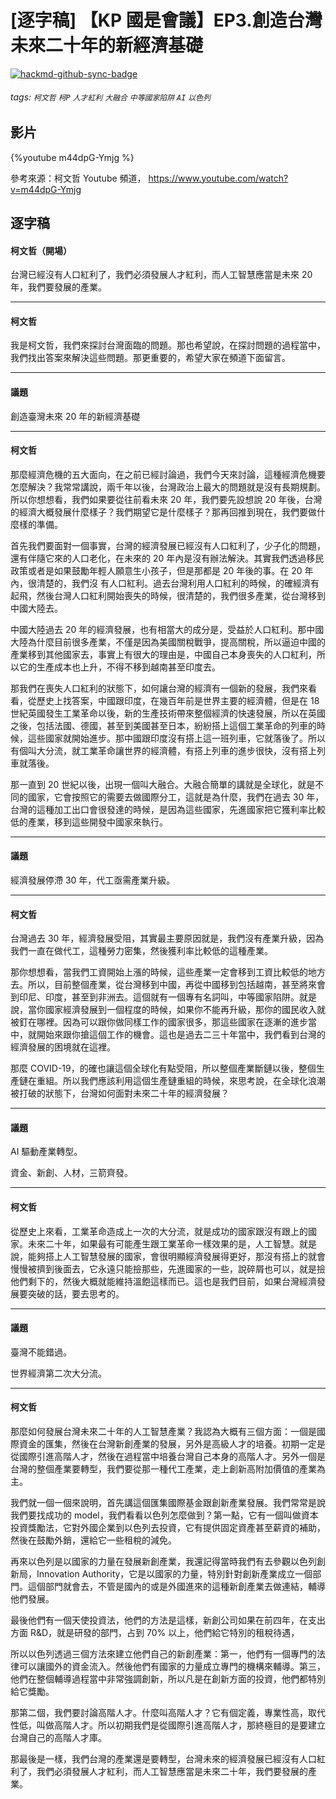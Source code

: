 # [逐字稿] 【KP 國是會議】EP3.創造台灣未來二十年的新經濟基礎

[![hackmd-github-sync-badge](https://hackmd.io/l5I6AaVyRIubzbiT4KeSBA/badge)](https://hackmd.io/l5I6AaVyRIubzbiT4KeSBA)


###### tags: `柯文哲` `柯P` `人才紅利` `大融合` `中等國家陷阱` `AI` `以色列`

## 影片

{%youtube m44dpG-Ymjg %}

參考來源：柯文哲 Youtube 頻道， https://www.youtube.com/watch?v=m44dpG-Ymjg


## 逐字稿



#### 柯文哲（開場）

台灣已經沒有人口紅利了，我們必須發展人才紅利，而人工智慧應當是未來 20 年，我們要發展的產業。

---

#### 柯文哲

我是柯文哲，我們來探討台灣面臨的問題。那也希望說，在探討問題的過程當中，我們找出答案來解決這些問題。那更重要的，希望大家在頻道下面留言。

---

#### 議題

創造臺灣未來 20 年的新經濟基礎

---

#### 柯文哲

那麼經濟危機的五大面向，在之前已經討論過，我們今天來討論，這種經濟危機要怎麼解決？我常常講說，兩千年以後，台灣政治上最大的問題就是沒有長期規劃。所以你想想看，我們如果要從往前看未來 20 年，我們要先設想說 20 年後，台灣的經濟大概發展什麼樣子？我們期望它是什麼樣子？那再回推到現在，我們要做什麼樣的準備。

首先我們要面對一個事實，台灣的經濟發展已經沒有人口紅利了，少子化的問題，還有伴隨它來的人口老化，在未來的 20 年內是沒有辦法解決。其實我們透過移民政策或者是如果鼓勵年輕人願意生小孩子，但是那都是 20 年後的事。在 20 年內，很清楚的，我們沒 有人口紅利。過去台灣利用人口紅利的時候，的確經濟有起飛，然後台灣人口紅利開始喪失的時候，很清楚的，我們很多產業，從台灣移到中國大陸去。

中國大陸過去 20 年的經濟發展，也有相當大的成分是，受益於人口紅利。那中國大陸為什麼目前很多產業，不僅是因為美國關稅戰爭，提高關稅，所以逼迫中國的產業移到其他國家去，事實上有很大的理由是，中國自己本身喪失的人口紅利，所以它的生產成本也上升，不得不移到越南甚至印度去。

那我們在喪失人口紅利的狀態下，如何讓台灣的經濟有一個新的發展，我們來看看，從歷史上找答案，中國跟印度，在幾百年前是世界主要的經濟體，但是在 18 世紀英國發生工業革命以後，新的生產技術帶來整個經濟的快速發展，所以在英國之後，包括法國、德國，甚至到美國甚至日本，紛紛搭上這個工業革命的列車的時候，這些國家就開始進步。那中國跟印度沒有搭上這一班列車，它就落後了。所以有個叫大分流，就工業革命讓世界的經濟體，有搭上列車的進步很快，沒有搭上列車就落後。

那一直到 20 世紀以後，出現一個叫大融合。大融合簡單的講就是全球化，就是不同的國家，它會按照它的需要去做國際分工，這就是為什麼，我們在過去 30 年，台灣的這種加工出口會很發達的時候，是因為這些國家，先進國家把它獲利率比較低的產業，移到這些開發中國家來執行。

---

#### 議題

經濟發展停滯 30 年，代工亟需產業升級。

---

#### 柯文哲

台灣過去 30 年，經濟發展受阻，其實最主要原因就是，我們沒有產業升級，因為我們一直在做代工，這種勞力密集，然後獲利率比較低的這種產業。

那你想想看，當我們工資開始上漲的時候，這些產業一定會移到工資比較低的地方去。所以，目前整個產業，從台灣移到中國，再從中國移到包括越南，甚至將來會到印尼、印度，甚至到非洲去。這個就有一個專有名詞叫，中等國家陷阱。就是說，當你國家經濟發展到一個程度的時候，如果你不能再升級，那你的國民收入就被釘在哪裡。因為可以跟你做同樣工作的國家很多，那這些國家在逐漸的進步當中，就開始來跟你搶這個工作的機會。這也是過去二三十年當中，我們看到台灣的經濟發展的困境就在這裡。

那麼 COVID-19，的確也讓這個全球化有點受阻，所以整個產業斷鏈以後，整個生產鏈在重組。所以我們應該利用這個生產鏈重組的時候，來思考說，在全球化浪潮被打破的狀態下，台灣如何面對未來二十年的經濟發展？

---

#### 議題

AI 驅動產業轉型。

資金、新創、人材，三箭齊發。

---

#### 柯文哲

從歷史上來看，工業革命造成上一次的大分流，就是成功的國家跟沒有跟上的國家。未來二十年，如果最有可能產生跟工業革命一樣效果的是，人工智慧。就是說，能夠搭上人工智慧發展的國家，會很明顯經濟發展得更好，那沒有搭上的就會慢慢被擠到後面去，它永遠只能撿那些，先進國家的一些，說碎屑也可以，就是撿他們剩下的，然後大概就能維持溫飽這樣而已。這也是我們目前，如果台灣經濟發展要突破的話，要去思考的。

---

#### 議題

臺灣不能錯過。

世界經濟第二次大分流。

---

#### 柯文哲

那麼如何發展台灣未來二十年的人工智慧產業？我認為大概有三個方面：一個是國際資金的匯集，然後在台灣新創產業的發展，另外是高級人才的培養。初期一定是從國際引進高階人才，然後在過程當中培養台灣自己本身的高階人才。另外一個是台灣的整個產業要轉型，我們要從那一種代工產業，走上創新高附加價值的產業為主。

我們就一個一個來說明，首先講這個匯集國際基金跟創新產業發展。我們常常是說我們要找成功的 model，我們看看以色列怎麼做到？第一點，它有一個叫做資本投資獎勵法，它對外國企業到以色列去投資，它有提供固定資產甚至薪資的補助，然後在鼓勵外銷，還給它一些租稅的減免。

再來以色列是以國家的力量在發展新創產業，我還記得當時我們有去參觀以色列創新局，Innovation Authority，它是以國家的力量，特別針對創新產業成立一個部門。這個部門就會去，不管是國內的或是外國進來的這種新創產業去做連結，輔導他們發展。

最後他們有一個天使投資法，他們的方法是這樣，新創公司如果在前四年，在支出方面 R&D，就是研發的部門，占到 70% 以上，他們給它特別的租稅待遇，

所以以色列透過三個方法來建立他們自己的新創產業：第一，他們有一個專門的法律可以讓國外的資金流入。然後他們有國家的力量成立專門的機構來輔導。第三，他們在整個輔導過程當中非常強調創新，所以凡是在創新方面的投資，他們都特別給它獎勵。

那第二個，我們要討論高階人才。什麼叫高階人才？它有個定義，專業性高，取代性低，叫做高階人才。所以初期我們是從國際引進高階人才，那終極目的是要建立台灣自己的高階人才庫。

那最後是一樣，我們台灣的產業還是要轉型，台灣未來的經濟發展已經沒有人口紅利了，我們必須發展人才紅利，而人工智慧應當是未來二十年，我們要發展的產業。

